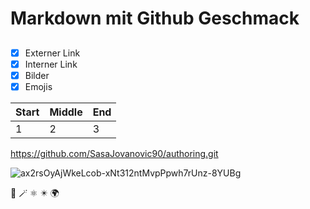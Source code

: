 # Markdown mit Github Geschmack  
##
- [x] Externer Link
- [x] Interner Link
- [x] Bilder
- [x] Emojis  

Start | Middle | End
------ | ------|----------
 1     | 2     | 3  
 
 https://github.com/SasaJovanovic90/authoring.git  
 
![ax2rsOyAjWkeLcob-xNt312ntMvpPpwh7rUnz-8YUBg](https://user-images.githubusercontent.com/95253811/153089391-4ad19a8b-c642-48c5-9b3e-51b4bc735a4a.jpg)  

🧙 🪄 ⚛️ ✴️ 🌍



